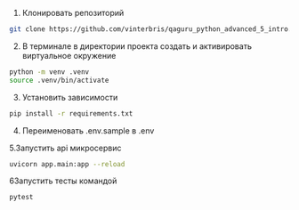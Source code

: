 1. Клонировать репозиторий 
```bash
git clone https://github.com/vinterbris/qaguru_python_advanced_5_intro.git
```
2. В терминале в директории проекта создать и активировать виртуальное окружение
```bash
python -m venv .venv 
source .venv/bin/activate 
```
3. Установить зависимости
```bash
pip install -r requirements.txt 
```
4. Переименовать .env.sample в .env

5.Запустить api микросервис
```bash
uvicorn app.main:app --reload
```
6Запустить тесты командой
```bash
pytest
```
